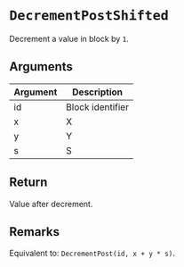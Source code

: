 # `DecrementPostShifted`

Decrement a value in block by `1`.

## Arguments

| Argument | Description      |
| -------- | ---------------- |
| id       | Block identifier |
| x        | X                |
| y        | Y                |
| s        | S                |

## Return

Value after decrement.

## Remarks

Equivalent to: `DecrementPost(id, x + y * s)`.
